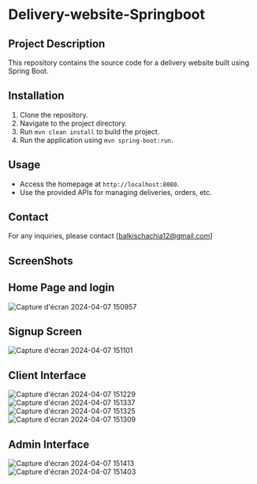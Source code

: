 ﻿# Delivery-website-Springboot
## Project Description
This repository contains the source code for a delivery website built using Spring Boot.
## Installation
1. Clone the repository.
2. Navigate to the project directory.
3. Run `mvn clean install` to build the project.
4. Run the application using `mvn spring-boot:run`.

## Usage
- Access the homepage at `http://localhost:8080`.
- Use the provided APIs for managing deliveries, orders, etc.

## Contact
For any inquiries, please contact [balkischachia12@gmail.com]
## ScreenShots
## Home Page and login
![Capture d'écran 2024-04-07 150957](https://github.com/balkisch1/Delivery-website-Springboot/assets/114836031/8936b2a3-2e4c-4b04-9deb-32bc6783e9de)
## Signup Screen
![Capture d'écran 2024-04-07 151101](https://github.com/balkisch1/Delivery-website-Springboot/assets/114836031/55614503-b8c6-40a8-a92b-da1419cd8b44)
## Client Interface
![Capture d'écran 2024-04-07 151229](https://github.com/balkisch1/Delivery-website-Springboot/assets/114836031/8077c9a4-540b-468a-a89b-36e9b5855afe)
![Capture d'écran 2024-04-07 151337](https://github.com/balkisch1/Delivery-website-Springboot/assets/114836031/ea25e23b-806d-4b3e-896a-78a9417912a2)
![Capture d'écran 2024-04-07 151325](https://github.com/balkisch1/Delivery-website-Springboot/assets/114836031/e125bd65-d1d0-4e4d-9136-10f03b07fb27)
![Capture d'écran 2024-04-07 151309](https://github.com/balkisch1/Delivery-website-Springboot/assets/114836031/d4c64c04-99ac-4ecc-8e39-c4a02533d04d)
## Admin Interface
![Capture d'écran 2024-04-07 151413](https://github.com/balkisch1/Delivery-website-Springboot/assets/114836031/0eca176d-d748-4530-a0fc-5a27078ef3bf)
![Capture d'écran 2024-04-07 151403](https://github.com/balkisch1/Delivery-website-Springboot/assets/114836031/2755f744-5263-485f-89b0-0d33979ea057)

